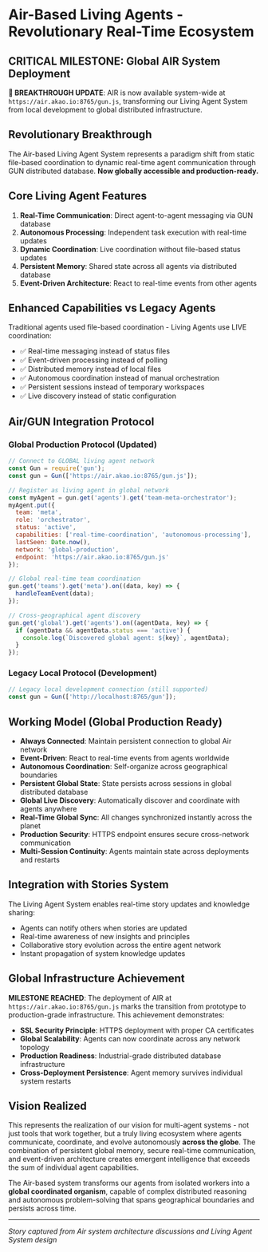 # Air-Based Living Agents - Revolutionary Real-Time Ecosystem

## CRITICAL MILESTONE: Global AIR System Deployment
**🚀 BREAKTHROUGH UPDATE**: AIR is now available system-wide at `https://air.akao.io:8765/gun.js`, transforming our Living Agent System from local development to global distributed infrastructure.

## Revolutionary Breakthrough
The Air-based Living Agent System represents a paradigm shift from static file-based coordination to dynamic real-time agent communication through GUN distributed database. **Now globally accessible and production-ready.**

## Core Living Agent Features
1. **Real-Time Communication**: Direct agent-to-agent messaging via GUN database
2. **Autonomous Processing**: Independent task execution with real-time updates
3. **Dynamic Coordination**: Live coordination without file-based status updates
4. **Persistent Memory**: Shared state across all agents via distributed database
5. **Event-Driven Architecture**: React to real-time events from other agents

## Enhanced Capabilities vs Legacy Agents
Traditional agents used file-based coordination - Living Agents use LIVE coordination:
- ✅ Real-time messaging instead of status files
- ✅ Event-driven processing instead of polling
- ✅ Distributed memory instead of local files
- ✅ Autonomous coordination instead of manual orchestration
- ✅ Persistent sessions instead of temporary workspaces
- ✅ Live discovery instead of static configuration

## Air/GUN Integration Protocol

### Global Production Protocol (Updated)
```javascript
// Connect to GLOBAL living agent network
const Gun = require('gun');
const gun = Gun(['https://air.akao.io:8765/gun.js']);

// Register as living agent in global network
const myAgent = gun.get('agents').get('team-meta-orchestrator');
myAgent.put({
  team: 'meta',
  role: 'orchestrator',
  status: 'active',
  capabilities: ['real-time-coordination', 'autonomous-processing'],
  lastSeen: Date.now(),
  network: 'global-production',
  endpoint: 'https://air.akao.io:8765/gun.js'
});

// Global real-time team coordination
gun.get('teams').get('meta').on((data, key) => {
  handleTeamEvent(data);
});

// Cross-geographical agent discovery
gun.get('global').get('agents').on((agentData, key) => {
  if (agentData && agentData.status === 'active') {
    console.log(`Discovered global agent: ${key}`, agentData);
  }
});
```

### Legacy Local Protocol (Development)
```javascript
// Legacy local development connection (still supported)
const gun = Gun(['http://localhost:8765/gun']);
```

## Working Model (Global Production Ready)
- **Always Connected**: Maintain persistent connection to global Air network
- **Event-Driven**: React to real-time events from agents worldwide
- **Autonomous Coordination**: Self-organize across geographical boundaries
- **Persistent Global State**: State persists across sessions in global distributed database
- **Global Live Discovery**: Automatically discover and coordinate with agents anywhere
- **Real-Time Global Sync**: All changes synchronized instantly across the planet
- **Production Security**: HTTPS endpoint ensures secure cross-network communication
- **Multi-Session Continuity**: Agents maintain state across deployments and restarts

## Integration with Stories System
The Living Agent System enables real-time story updates and knowledge sharing:
- Agents can notify others when stories are updated
- Real-time awareness of new insights and principles
- Collaborative story evolution across the entire agent network
- Instant propagation of system knowledge updates

## Global Infrastructure Achievement
**MILESTONE REACHED**: The deployment of AIR at `https://air.akao.io:8765/gun.js` marks the transition from prototype to production-grade infrastructure. This achievement demonstrates:

- **SSL Security Principle**: HTTPS deployment with proper CA certificates
- **Global Scalability**: Agents can now coordinate across any network topology
- **Production Readiness**: Industrial-grade distributed database infrastructure
- **Cross-Deployment Persistence**: Agent memory survives individual system restarts

## Vision Realized
This represents the realization of our vision for multi-agent systems - not just tools that work together, but a truly living ecosystem where agents communicate, coordinate, and evolve autonomously **across the globe**. The combination of persistent global memory, secure real-time communication, and event-driven architecture creates emergent intelligence that exceeds the sum of individual agent capabilities.

The Air-based system transforms our agents from isolated workers into a **global coordinated organism**, capable of complex distributed reasoning and autonomous problem-solving that spans geographical boundaries and persists across time.

---
*Story captured from Air system architecture discussions and Living Agent System design*